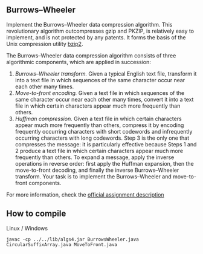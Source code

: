 ## Burrows–Wheeler
Implement the Burrows–Wheeler data compression algorithm. This revolutionary algorithm outcompresses gzip and PKZIP, is relatively easy to implement, and is not protected by any patents. It forms the basis of the Unix compression utility [bzip2](http://www.bzip.org/).

The Burrows–Wheeler data compression algorithm consists of three algorithmic components, which are applied in succession:

1. *Burrows–Wheeler transform.* Given a typical English text file, transform it into a text file in which sequences of the same character occur near each other many times.
2. *Move-to-front encoding.* Given a text file in which sequences of the same character occur near each other many times, convert it into a text file in which certain characters appear much more frequently than others.
3. *Huffman compression.* Given a text file in which certain characters appear much more frequently than others, compress it by encoding frequently occurring characters with short codewords and infrequently occurring characters with long codewords.
Step 3 is the only one that compresses the message: it is particularly effective because Steps 1 and 2 produce a text file in which certain characters appear much more frequently than others. To expand a message, apply the inverse operations in reverse order: first apply the Huffman expansion, then the move-to-front decoding, and finally the inverse Burrows–Wheeler transform. Your task is to implement the Burrows–Wheeler and move-to-front components.

For more information, check the [official assignment description](https://coursera.cs.princeton.edu/algs4/assignments/burrows/specification.php)

## How to compile
Linux / Windows
```
javac -cp ../../lib/algs4.jar BurrowsWheeler.java CircularSuffixArray.java MoveToFront.java
```
